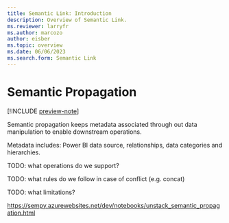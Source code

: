 ```yaml
---
title: Semantic Link: Introduction
description: Overview of Semantic Link.
ms.reviewer: larryfr
ms.author: marcozo
author: eisber
ms.topic: overview 
ms.date: 06/06/2023
ms.search.form: Semantic Link
---
```


# Semantic Propagation

[!INCLUDE [preview-note](../includes/preview-note.md)]

Semantic propagation keeps metadata associated through out data manipulation to enable downstream operations.

Metadata includes: Power BI data source, relationships, data categories and hierarchies.

TODO: what operations do we support?

TODO: what rules do we follow in case of conflict (e.g. concat)

TODO: what limitations?


https://sempy.azurewebsites.net/dev/notebooks/unstack_semantic_propagation.html